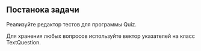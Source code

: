 ## Постанока задачи

Реализуйте редактор тестов для программы Quiz.

Для хранения любых вопросов используйте вектор указателей на класс TextQuestion.
